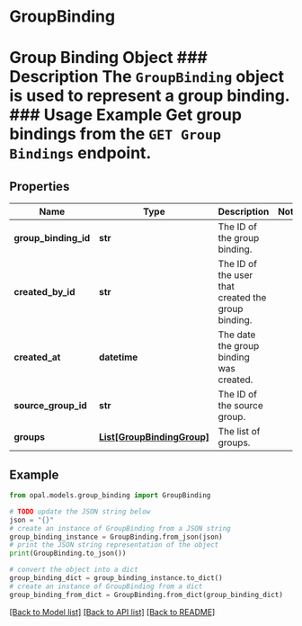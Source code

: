 # GroupBinding

# Group Binding Object ### Description The `GroupBinding` object is used to represent a group binding.  ### Usage Example Get group bindings from the `GET Group Bindings` endpoint.

## Properties

Name | Type | Description | Notes
------------ | ------------- | ------------- | -------------
**group_binding_id** | **str** | The ID of the group binding. | 
**created_by_id** | **str** | The ID of the user that created the group binding. | 
**created_at** | **datetime** | The date the group binding was created. | 
**source_group_id** | **str** | The ID of the source group. | 
**groups** | [**List[GroupBindingGroup]**](GroupBindingGroup.md) | The list of groups. | 

## Example

```python
from opal.models.group_binding import GroupBinding

# TODO update the JSON string below
json = "{}"
# create an instance of GroupBinding from a JSON string
group_binding_instance = GroupBinding.from_json(json)
# print the JSON string representation of the object
print(GroupBinding.to_json())

# convert the object into a dict
group_binding_dict = group_binding_instance.to_dict()
# create an instance of GroupBinding from a dict
group_binding_from_dict = GroupBinding.from_dict(group_binding_dict)
```
[[Back to Model list]](../README.md#documentation-for-models) [[Back to API list]](../README.md#documentation-for-api-endpoints) [[Back to README]](../README.md)



